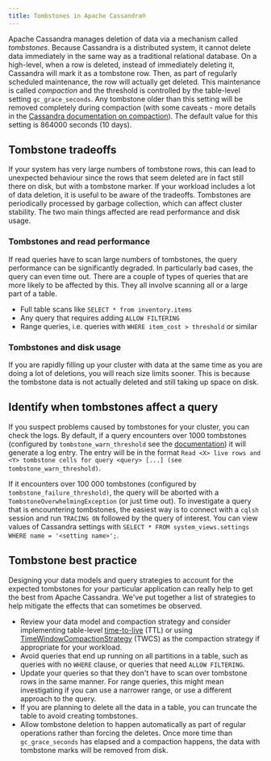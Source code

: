 ```yaml
---
title: Tombstones in Apache Cassandra®
---
```


Apache Cassandra manages deletion of data via a mechanism called
*tombstones*. Because Cassandra is a distributed system, it cannot
delete data immediately in the same way as a traditional relational
database. On a high-level, when a row is deleted, instead of immediately
deleting it, Cassandra will mark it as a tombstone row. Then, as part of
regularly scheduled maintenance, the row will actually get deleted. This
maintenance is called *compaction* and the threshold is controlled by
the table-level setting `gc_grace_seconds`. Any tombstone older than
this setting will be removed completely during compaction (with some
caveats - more details in the [Cassandra documentation on
compaction](https://cassandra.apache.org/doc/latest/cassandra/operating/compaction/index.html#the-gc_grace_seconds-parameter-and-tombstone-removal)).
The default value for this setting is 864000 seconds (10 days).

## Tombstone tradeoffs

If your system has very large numbers of tombstone rows, this can lead
to unexpected behaviour since the rows that seem deleted are in fact
still there on disk, but with a tombstone marker. If your workload
includes a lot of data deletion, it is useful to be aware of the
tradeoffs. Tombstones are periodically processed by garbage collection,
which can affect cluster stability. The two main things affected are
read performance and disk usage.

### Tombstones and read performance

If read queries have to scan large numbers of tombstones, the query
performance can be significantly degraded. In particularly bad cases,
the query can even time out. There are a couple of types of queries that
are more likely to be affected by this. They all involve scanning all or
a large part of a table.

-   Full table scans like `SELECT * from inventory.items`
-   Any query that requires adding `ALLOW FILTERING`
-   Range queries, i.e. queries with `WHERE item_cost > threshold` or
    similar

### Tombstones and disk usage

If you are rapidly filling up your cluster with data at the same time as
you are doing a lot of deletions, you will reach size limits sooner.
This is because the tombstone data is not actually deleted and still
taking up space on disk.

## Identify when tombstones affect a query

If you suspect problems caused by tombstones for your cluster, you can
check the logs. By default, if a query encounters over 1000 tombstones
(configured by `tombstone_warn_threshold` see the
[documentation](https://cassandra.apache.org/doc/latest/cassandra/configuration/cass_yaml_file.html#tombstone_warn_threshold))
it will generate a log entry. The entry will be in the format
`Read <X> live rows and <Y> tombstone cells for query <query> [...] (see tombstone_warn_threshold)`.

If it encounters over 100 000 tombstones (configured by
`tombstone_failure_threshold)`, the query will be aborted with a
`TombstoneOverwhelmingException` (or just time out). To investigate a
query that is encountering tombstones, the easiest way is to connect
with a `cqlsh` session and run `TRACING ON` followed by the query of
interest. You can view values of Cassandra settings with
`SELECT * FROM system_views.settings WHERE name = '<setting name>';`.

## Tombstone best practice

Designing your data models and query strategies to account for the
expected tombstones for your particular application can really help to
get the best from Apache Cassandra. We\'ve put together a list of
strategies to help mitigate the effects that can sometimes be observed.

-   Review your data model and compaction strategy and consider
    implementing table-level
    [time-to-live](https://cassandra.apache.org/doc/latest/cassandra/operating/compaction/#ttl)
    (TTL) or using
    [TimeWindowCompactionStrategy](https://cassandra.apache.org/doc/latest/cassandra/operating/compaction/twcs.html)
    (TWCS) as the compaction strategy if appropriate for your workload.
-   Avoid queries that end up running on all partitions in a table, such
    as queries with no `WHERE` clause, or queries that need
    `ALLOW FILTERING`.
-   Update your queries so that they don\'t have to scan over tombstone
    rows in the same manner. For range queries, this might mean
    investigating if you can use a narrower range, or use a different
    approach to the query.
-   If you are planning to delete all the data in a table, you can
    truncate the table to avoid creating tombstones.
-   Allow tombstone deletion to happen automatically as part of regular
    operations rather than forcing the deletes. Once more time than
    `gc_grace_seconds` has elapsed and a compaction happens, the data
    with tombstone marks will be removed from disk.
